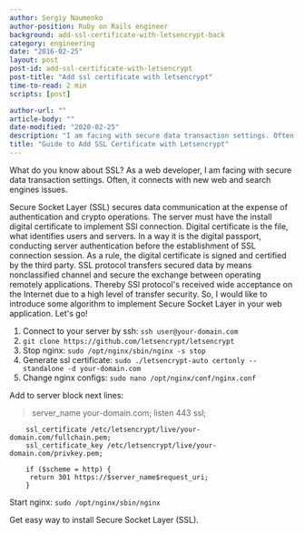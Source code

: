 ```yaml
---
author: Sergiy Naumenko
author-position: Ruby on Rails engineer
background: add-ssl-certificate-with-letsencrypt-back
category: engineering
date: "2016-02-25"
layout: post
post-id: add-ssl-certificate-with-letsencrypt
post-title: "Add ssl certificate with letsencrypt"
time-to-read: 2 min
scripts: [post]

author-url: ""
article-body: ""
date-modified: "2020-02-25"
description: "I am facing with secure data transaction settings. Often, it connects with new web and search engines issues"
title: "Guide to Add SSL Certificate with Letsencrypt"
---
```


What do you know about SSL? As a web developer, I am facing with secure data transaction settings. Often, it connects with new web and search engines issues.

Secure Socket Layer (SSL) secures data communication at the expense of authentication and crypto operations. The server must have the install digital certificate to implement SSl connection. Digital certificate is the file, what identifies users and servers. In a way it is the digital passport, conducting server authentication before the establishment of SSL connection session. As a rule, the digital certificate is signed and certified by the third party. SSL protocol transfers secured data by means nonclassified channel and secure the exchange between operating remotely applications. 
Thereby SSl protocol's received wide acceptance on the Internet due to a high level of transfer security.
So, I would like to introduce some algorithm to implement Secure Socket Layer in your web application.
Let's go!

1. Connect to your server by ssh: `ssh user@your-domain.com`
2. `git clone https://github.com/letsencrypt/letsencrypt`
3. Stop nginx: `sudo /opt/nginx/sbin/nginx -s stop`
4. Generate ssl certificate: `sudo ./letsencrypt-auto certonly --standalone -d your-domain.com`
5. Change nginx configs:  `sudo nano /opt/nginx/conf/nginx.conf`

 Add to server block next lines:

> server_name  your-domain.com;
    listen 443 ssl;

		ssl_certificate /etc/letsencrypt/live/your-domain.com/fullchain.pem;
		ssl_certificate_key /etc/letsencrypt/live/your-domain.com/privkey.pem;

		if ($scheme = http) {
		 return 301 https://$server_name$request_uri;
		}

Start nginx: `sudo /opt/nginx/sbin/nginx`

Get easy way to install Secure Socket Layer (SSL).
